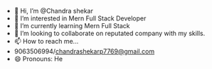 - 👋 Hi, I’m @Chandra shekar
- 👀 I’m interested in Mern Full Stack Developer
- 🌱 I’m currently learning Mern Full Stack
- 💞️ I’m looking to collaborate on reputated company with my skills.
- 📫 How to reach me...
-  9063506994/chandrashekarp7769@gmail.com
- 😄 Pronouns: He
  

<!---
chandu12121/chandu12121 is a ✨ special ✨ repository because its `README.md` (this file) appears on your GitHub profile.
You can click the Preview link to take a look at your changes.
--->
